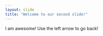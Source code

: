 ```yaml
---
layout: slide
title: "Welcome to our second slide!"
---
```

I am awesome!
Use the left arrow to go back!
